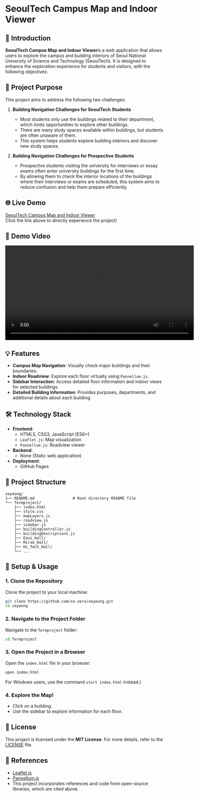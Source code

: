 # SeoulTech Campus Map and Indoor Viewer

## 🚀 Introduction
**SeoulTech Campus Map and Indoor Viewer**is a web application that allows users to explore the campus and building interiors of Seoul National University of Science and Technology (SeoulTech).
It is designed to enhance the exploration experience for students and visitors, with the following objectives:

## 🎯 Project Purpose
This project aims to address the following two challenges:

1. **Building Navigation Challenges for SeoulTech Students**  
   - Most students only use the buildings related to their department, which limits opportunities to explore other buildings.  
   - There are many study spaces available within buildings, but students are often unaware of them.
   - This system helps students explore building interiors and discover new study spaces.


2. **Building Navigation Challenges for Prospective Students**  
   - Prospective students visiting the university for interviews or essay exams often enter university buildings for the first time.
   - By allowing them to check the interior locations of the buildings where their interviews or exams are scheduled, this system aims to reduce confusion and help them prepare efficiently.


## 🌐 Live Demo
[SeoulTech Campus Map and Indoor Viewer](https://se-zero.github.io/seyeong/Term%20project/)  
Click the link above to directly experience the project!

## 🎥 Demo Video
<video controls width="600">
  <source src="./Term%20project/demo-video.mp4" type="video/mp4">
  Your browser does not support the video tag.
</video>

## 💡 Features
- **Campus Map Navigation**: Visually check major buildings and their boundaries.
- **Indoor Roadview**: Explore each floor virtually using `Pannellum.js`.
- **Sidebar Interaction**: Access detailed floor information and indoor views for selected buildings.
- **Detailed Building Information**: Provides purposes, departments, and additional details about each building.

## 🛠️ Technology Stack
- **Frontend**:
  - HTML5, CSS3, JavaScript (ES6+)
  - `Leaflet.js`: Map visualization
  - `Pannellum.js`: Roadview viewer
- **Backend**:
  - None (Static web application)
- **Deployment**:
  - GitHub Pages

## 📂 Project Structure
```plaintext
seyeong/
├── README.md                 # Root directory README file
└── Termproject/
    ├── index.html
    ├── style.css
    ├── mapLayers.js
    ├── roadview.js
    ├── sidebar.js
    ├── buildingController.js
    ├── buildingDescriptions.js
    ├── Eoui_Hall/
    ├── Mirae_Hall/
    ├── Hi_Tech_Hall/
    └── ...  
```


## 🔧 Setup & Usage
### 1. Clone the Repository
Clone the project to your local machine:
```bash
git clone https://github.com/se-zero/seyeong.git
cd seyeong
```
### 2. Navigate to the Project Folder
Navigate to the `Termproject` folder:
```bash
cd Termproject
```
### 3. Open the Project in a Browser
Open the `index.html` file in your browser:
```bash
open index.html
```
For Windows users, use the command `start index.html` instead.)
### 4. Explore the Map!
- Click on a building.
- Use the sidebar to explore information for each floor.

## 📄 License
This project is licensed under the **MIT License**. For more details, refer to the [LICENSE](LICENSE) file.

## 📖 References
- [Leaflet.js](https://leafletjs.com)
- [Pannellum.js](https://pannellum.org)
- This project incorporates references and code from open-source libraries, which are cited above.



